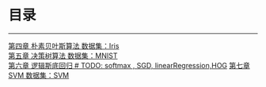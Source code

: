 # 目录
---
[第四章 朴素贝叶斯算法   数据集：Iris](Naive_bayes.py)  
[第五章 决策树算法       数据集：MNIST](DecisionTree/ID3.py)  
[第六章 逻辑斯底回归     # TODO: softmax , SGD, linearRegression,HOG](LR)
[第七章 SVM             数据集：SVM]()
